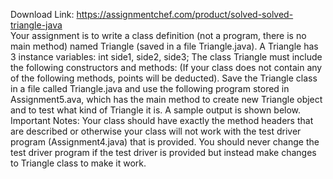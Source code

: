 Download Link: https://assignmentchef.com/product/solved-solved-triangle-java
<br>
Your assignment is to write a class definition (not a program, there is no main method) named Triangle (saved in a file Triangle.java). A Triangle has 3 instance variables: int side1, side2, side3; The class Triangle must include the following constructors and methods: (If your class does not contain any of the following methods, points will be deducted). Save the Triangle class in a file called Triangle.java and use the following program stored in Assignment5.ava, which has the main method to create new Triangle object and to test what kind of Triangle it is. A sample output is shown below. Important Notes: Your class should have exactly the method headers that are described or otherwise your class will not work with the test driver program (Assignment4.java) that is provided. You should never change the test driver program if the test driver is provided but instead make changes to Triangle class to make it work.